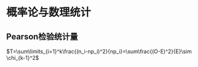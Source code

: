 # 概率论与数理统计

## Pearson检验统计量

$T=\sum\limits_{i=1}^k\frac{(n_i-np_i)^2}{np_i}=\sum\frac{(O-E)^2}{E}\sim \chi_{k-1}^2$